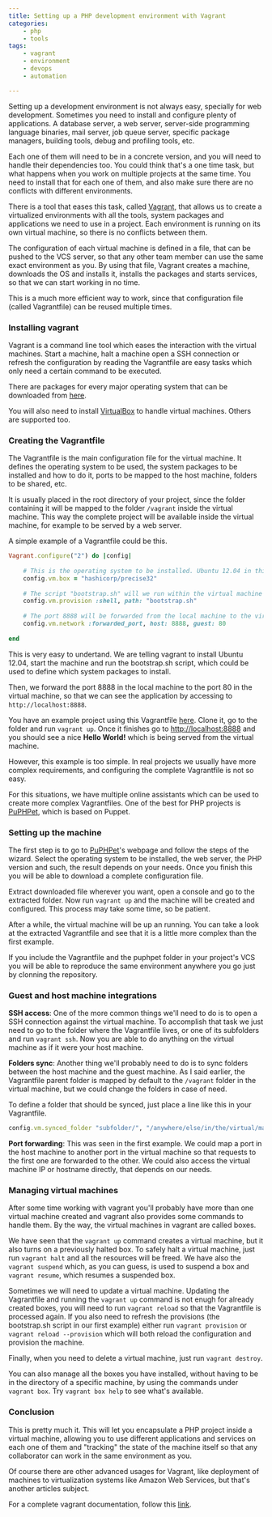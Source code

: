 ```yaml
---
title: Setting up a PHP development environment with Vagrant
categories:
    - php
    - tools
tags:
    - vagrant
    - environment
    - devops
    - automation

---
```


Setting up a development environment is not always easy, specially for web development. Sometimes you need to install and configure plenty of applications. A database server, a web server, server-side programming language binaries, mail server, job queue server, specific package managers, building tools, debug and profiling tools, etc.

Each one of them will need to be in a concrete version, and you will need to handle their dependencies too. You could think that's a one time task, but what happens when you work on multiple projects at the same time. You need to install that for each one of them, and also make sure there are no conflicts with different environments.

There is a tool that eases this task, called [Vagrant](https://www.vagrantup.com/), that allows us to create a virtualized environments with all the tools, system packages and applications we need to use in a project. Each environment is running on its own virtual machine, so there is no conflicts between them.

The configuration of each virtual machine is defined in a file, that can be pushed to the VCS server, so that any other team member can use the same exact environment as you. By using that file, Vagrant creates a machine, downloads the OS and installs it, installs the packages and starts services, so that we can start working in no time.

This is a much more efficient way to work, since that configuration file (called Vagrantfile) can be reused multiple times.

### Installing vagrant

Vagrant is a command line tool which eases the interaction with the virtual machines. Start a machine, halt a machine open a SSH connection or refresh the configuration by reading the Vagrantfile are easy tasks which only need a certain command to be executed.

There are packages for every major operating system that can be downloaded from [here](https://www.vagrantup.com/downloads.html).

You will also need to install [VirtualBox](https://www.virtualbox.org/wiki/Downloads) to handle virtual machines. Others are supported too.

### Creating the Vagrantfile

The Vagrantfile is the main configuration file for the virtual machine. It defines the operating system to be used, the system packages to be installed and how to do it, ports to be mapped to the host machine, folders to be shared, etc.

It is usually placed in the root directory of your project, since the folder containing it will be mapped to the folder `/vagrant` inside the virtual machine. This way the complete project will be available inside the virtual machine, for example to be served by a web server. 
 
A simple example of a Vagrantfile could be this.

```ruby
Vagrant.configure("2") do |config|
    
    # This is the operating system to be installed. Ubuntu 12.04 in this case
    config.vm.box = "hashicorp/precise32"
    
    # The script "bootstrap.sh" will we run within the virtual machine once installed
    config.vm.provision :shell, path: "bootstrap.sh"
    
    # The port 8888 will be forwarded from the local machine to the virtual machine's port 80
    config.vm.network :forwarded_port, host: 8888, guest: 80
    
end
```

This is very easy to undertand. We are telling vagrant to install Ubuntu 12.04, start the machine and run the bootstrap.sh script, which could be used to define which system packages to install.

Then, we forward the port 8888 in the local machine to the port 80 in the virtual machine, so that we can see the application by accessing to `http://localhost:8888`.

You have an example project using this Vagrantfile [here](https://github.com/acelaya-blog/vagrant). Clone it, go to the folder and run `vagrant up`. Once it finishes go to [http://localhost:8888](http://localhost:8888) and you should see a nice **Hello World!** which is being served from the virtual machine.

However, this example is too simple. In real projects we usually have more complex requirements, and configuring the complete Vagrantfile is not so easy.

For this situations, we have multiple online assistants which can be used to create more complex Vagrantfiles. One of the best for PHP projects is [PuPHPet](https://puphpet.com), which is based on Puppet.

### Setting up the machine

The first step is to go to [PuPHPet](https://puphpet.com)'s webpage and follow the steps of the wizard. Select the operating system to be installed, the web server, the PHP version and such, the result depends on your needs. Once you finish this you will be able to download a complete configuration file.

Extract downloaded file wherever you want, open a console and go to the extracted folder. Now run `vagrant up` and the machine will be created and configured. This process may take some time, so be patient.

After a while, the virtual machine will be up an running. You can take a look at the extracted Vagrantfile and see that it is a little more complex than the first example.
 
If you include the Vagrantfile and the puphpet folder in your project's VCS you will be able to reproduce the same environment anywhere you go just by clonning the repository.

### Guest and host machine integrations

**SSH access**: One of the more common things we'll need to do is to open a SSH connection against the virtual machine. To accomplish that task we just need to go to the folder where the Vagrantfile lives, or one of its subfolders and run `vagrant ssh`. Now you are able to do anything on the virtual machine as if it were your host machine.

**Folders sync**: Another thing we'll probably need to do is to sync folders between the host machine and the guest machine. As I said earlier, the Vagrantfile parent folder is mapped by default to the `/vagrant` folder in the virtual machine, but we could change the folders in case of need.

To define a folder that should be synced, just place a line like this in your Vagrantfile.
 
```ruby
config.vm.synced_folder "subfolder/", "/anywhere/else/in/the/virtual/machine"
```

**Port forwarding**: This was seen in the first example. We could map a port in the host machine to another port in the virtual machine so that requests to the first one are forwarded to the other. We could also access the virtual machine IP or hostname directly, that depends on our needs.

### Managing virtual machines

After some time working with vagrant you'll probably have more than one virtual machine created and vagrant also provides some commands to handle them. By the way, the virtual machines in vagrant are called boxes.

We have seen that the `vagrant up` command creates a virtual machine, but it also turns on a previously halted box. To safely halt a virtual machine, just run `vagrant halt` and all the resources will be freed. We have also the `vagrant suspend` which, as you can guess, is used to suspend a box and `vagrant resume`, which resumes a suspended box.

Sometimes we will need to update a virtual machine. Updating the Vagrantfile and running the `vagrant up` command is not enugh for already created boxes, you will need to run `vagrant reload` so that the Vagrantfile is processed again. If you also need to refresh the provisions (the bootstrap.sh script in our first example) either run `vagrant provision` or `vagrant reload --provision` which will both reload the configuration and provision the machine.

Finally, when you need to delete a virtual machine, just run `vagrant destroy`.

You can also manage all the boxes you have installed, without having to be in the directory of a specific machine, by using the commands under `vagrant box`. Try `vagrant box help` to see what's available.

### Conclusion

This is pretty much it. This will let you encapsulate a PHP project inside a virtual machine, allowing you to use different applications and services on each one of them and "tracking" the state of the machine itself so that any collaborator can work in the same environment as you.

Of course there are other advanced usages for Vagrant, like deployment of machines to virtualization systems like Amazon Web Services, but that's another articles subject.

For a complete vagrant documentation, follow this [link](https://docs.vagrantup.com/v2/getting-started/index.html).
